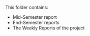 This folder contains: 
- Mid-Semester report
- End-Semester reports
- The Weekly Reports of the project
